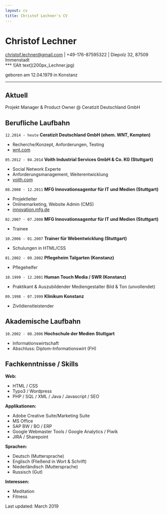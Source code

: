 ```yaml
---
layout: cv
title: Christof Lechner's CV
---
```

# Christof Lechner

<div id="webaddress">
<a href="christof.lechner@gmail.com">christof.lechner@gmail.com</a> | +49-176-87595322
| Diepolz 32, 87509 Immenstadt<br />
</div>
***
![Alt text](200px_Lechner.jpg)      

geboren am 12.04.1979 in Konstanz

***

## Aktuell

Projekt Manager & Product Owner @ Ceratizit Deutschland GmbH

## Berufliche Laufbahn

`12.2014 - heute`
__Ceratizit Deutschland GmbH (ehem. WNT, Kempten)__
- Recherche/Konzept, Anforderungen, Testing
- [wnt.com](https://wnt.com)

`05.2012 - 04.2014`
__Voith Industrial Services GmbH & Co. KG (Stuttgart)__
- Social Network Experte
- Anforderungsmanagement, Weiterentwicklung
- [voith.com](https://voith.com)

`08.2008 - 12.2011`
__MFG Innovationsagentur für IT und Medien (Stuttgart)__
- Projektleiter
- Onlinemarketing, Website Admin (CMS)
- [innovation.mfg.de](https://innovation.mfg.de)

`02.2007 - 07.2008`
__MFG Innovationsagentur für IT und Medien (Stuttgart)__
- Trainee

`10.2006 - 01.2007`
__Trainer für Webentwicklung (Stuttgart)__
- Schulungen in HTML/CSS

`01.2002 - 09.2002`
__Pflegeheim Talgarten (Konstanz)__
- Pflegehelfer

`10.1999 - 12.2001`
__Human Touch Media / SWR (Konstanz)__
- Praktikant & Auszubildender Mediengestalter Bild & Ton (unvollendet)

`09.1998 - 07.1999`
__Klinikum Konstanz__
- Zivildienstleistender

## Akademische Laufbahn

`10.2002 - 08.2006`
__Hochschule der Medien Stuttgart__
- Informationswirtschaft
- Abschluss: Diplom-Informationswirt (FH)

## Fachkenntnisse / Skills

__Web:__
- HTML / CSS
- Typo3 / Wordpress
- PHP / SQL / XML / Java / Javascript / SEO

__Applikationen:__
- Adobe Creative Suite/Marketing Suite
- MS Office
- SAP BW / BO / ERP
- Google Webmaster Tools / Google Analytics / Piwik
- JIRA / Sharepoint

__Sprachen:__
- Deutsch (Muttersprache)
- Englisch (Fließend in Wort & Schrift)
- Niederländisch (Muttersprache)
- Russisch (Gut)

__Interessen:__
- Meditation
- Fitness

Last updated: March 2019
